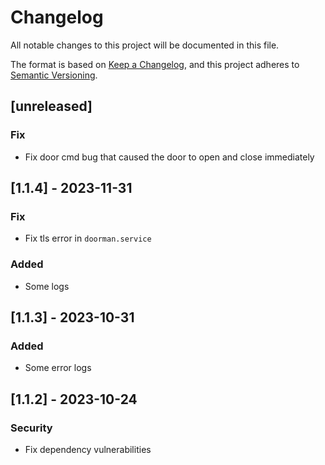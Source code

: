 # Changelog

All notable changes to this project will be documented in this file.

The format is based on [Keep a Changelog](https://keepachangelog.com/en/1.0.0/),
and this project adheres to [Semantic Versioning](https://semver.org/spec/v2.0.0.html).

## [unreleased]

### Fix

- Fix door cmd bug that caused the door to open and close immediately

## [1.1.4] - 2023-11-31

### Fix

- Fix tls error in `doorman.service`

### Added

- Some logs

## [1.1.3] - 2023-10-31

### Added

- Some error logs

## [1.1.2] - 2023-10-24

### Security

- Fix dependency vulnerabilities